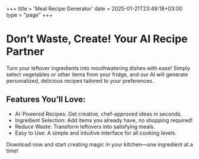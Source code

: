 +++
title = 'Meal Recipe Generator'
date = 2025-01-21T23:49:18+03:00
type = "page"
+++

# Don’t Waste, Create! Your AI Recipe Partner

Turn your leftover ingredients into mouthwatering dishes with ease! Simply select vegetables or other items from your fridge, and our AI will generate personalized, delicious recipes tailored to your preferences.

## Features You’ll Love:
- AI-Powered Recipes: Get creative, chef-approved ideas in seconds.
- Ingredient Selection: Add items you already have, no shopping required!
- Reduce Waste: Transform leftovers into satisfying meals.
- Easy to Use: A simple and intuitive interface for all cooking levels.

Download now and start creating magic in your kitchen—one ingredient at a time!